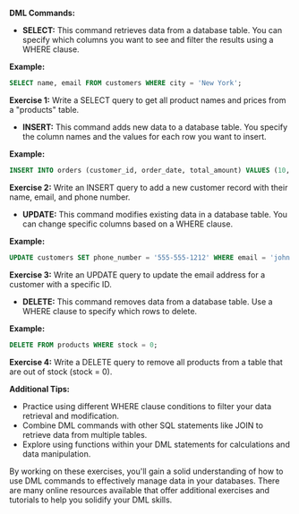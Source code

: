 **DML Commands:**

* **SELECT:** This command retrieves data from a database table. You can specify which columns you want to see and filter the results using a WHERE clause.

**Example:**

```sql
SELECT name, email FROM customers WHERE city = 'New York';
```

**Exercise 1:** Write a SELECT query to get all product names and prices from a "products" table.

* **INSERT:** This command adds new data to a database table. You specify the column names and the values for each row you want to insert.

**Example:**

```sql
INSERT INTO orders (customer_id, order_date, total_amount) VALUES (10, '2024-03-24', 150.00);
```

**Exercise 2:** Write an INSERT query to add a new customer record with their name, email, and phone number.

* **UPDATE:** This command modifies existing data in a database table. You can change specific columns based on a WHERE clause.

**Example:**

```sql
UPDATE customers SET phone_number = '555-555-1212' WHERE email = 'john.doe@example.com';
```

**Exercise 3:** Write an UPDATE query to update the email address for a customer with a specific ID.

* **DELETE:** This command removes data from a database table. Use a WHERE clause to specify which rows to delete.

**Example:**

```sql
DELETE FROM products WHERE stock = 0;
```

**Exercise 4:** Write a DELETE query to remove all products from a table that are out of stock (stock = 0).

**Additional Tips:**

* Practice using different WHERE clause conditions to filter your data retrieval and modification.
* Combine DML commands with other SQL statements like JOIN to retrieve data from multiple tables.
* Explore using functions within your DML statements for calculations and data manipulation.

By working on these exercises, you'll gain a solid understanding of how to use DML commands to effectively manage data in your databases. There are many online resources available that offer additional exercises and tutorials to help you solidify your DML skills.
